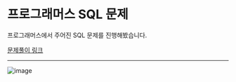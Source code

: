 # 프로그래머스 SQL 문제

프로그래머스에서 주어진 SQL 문제를 진행해봤습니다.

[문제풀이 링크](https://programmers.co.kr/learn/challenges)

---

![image](https://user-images.githubusercontent.com/50797070/130351658-8a8e95d2-9955-491c-a75d-e43fa261de14.png)



